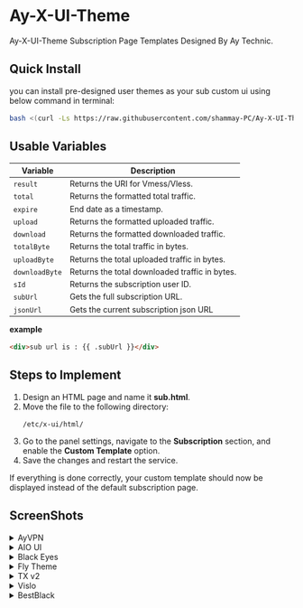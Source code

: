 # Ay-X-UI-Theme

Ay-X-UI-Theme Subscription Page Templates Designed By Ay Technic.

## Quick Install

you can install pre-designed user themes as your sub custom ui using below command in terminal:
```bash
bash <(curl -Ls https://raw.githubusercontent.com/shammay-PC/Ay-X-UI-Theme/master/install.sh)
```

## Usable Variables

| Variable       | Description                                    |
| -------------- | ---------------------------------------------- |
| `result`       | Returns the URI for Vmess/Vless.               |
| `total`        | Returns the formatted total traffic.           |
| `expire`       | End date as a timestamp.                       |
| `upload`       | Returns the formatted uploaded traffic.        |
| `download`     | Returns the formatted downloaded traffic.      |
| `totalByte`    | Returns the total traffic in bytes.            |
| `uploadByte`   | Returns the total uploaded traffic in bytes.   |
| `downloadByte` | Returns the total downloaded traffic in bytes. |
| `sId`          | Returns the subscription user ID.              |
| `subUrl`       | Gets the full subscription URL.                |
| `jsonUrl`      | Gets the current subscription json URL         |

**example**
```html
<div>sub url is : {{ .subUrl }}</div>
```

## Steps to Implement

1. Design an HTML page and name it **sub.html**.  
2. Move the file to the following directory:  
   ```
   /etc/x-ui/html/
   ```
3. Go to the panel settings, navigate to the **Subscription** section, and enable the **Custom Template** option.  
4. Save the changes and restart the service.  

If everything is done correctly, your custom template should now be displayed instead of the default subscription page.

## ScreenShots
<details>
<summary>AyVPN</summary>

![Screenshot](./screenshots/vislo.png "AyVPN")
</details>
<details>
<summary>AIO UI</summary>

![Screenshot](./screenshots/aio.png "aio")
</details>
<details>
<summary>Black Eyes</summary>

![Screenshot](./screenshots/blkeyes.png "blk")
</details>
<details>
<summary>Fly Theme</summary>

![Screenshot](./screenshots/fly.png "fly")
</details>
<details>
<summary>TX v2</summary>

![Screenshot](./screenshots/txv2.png "v2")
</details>
<details>
<summary>Vislo</summary>

![Screenshot](./screenshots/vislo.png "vislo")
</details>
<details>
<summary>BestBlack</summary>

![Screenshot](./screenshots/bestblack.png "bblack")
</details>